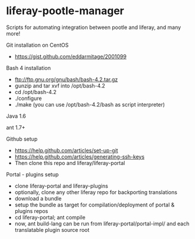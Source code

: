 liferay-pootle-manager
======================

Scripts for automating integration between pootle and liferay, and many more!

Git installation on CentOS
- https://gist.github.com/eddarmitage/2001099

Bash 4 installation
- ftp://ftp.gnu.org/gnu/bash/bash-4.2.tar.gz
- gunzip and tar xvf into /opt/bash-4.2
- cd /opt/bash-4.2
- ./configure
- ./make
(you can use /opt/bash-4.2/bash as script interpreter)

Java 1.6

ant 1.7+

Github setup 
- https://help.github.com/articles/set-up-git
- https://help.github.com/articles/generating-ssh-keys
- Then clone this repo and liferay/liferay-portal

Portal - plugins setup
- clone liferay-portal and liferay-plugins
- optionally, clone any other liferay repo for backporting translations
- download a bundle
- setup the bundle as target for compilation/deployment of portal & plugins repos
- cd liferay-portal; ant compile
- now, ant build-lang can be run from liferay-portal/portal-impl/ and each translatable plugin source root




